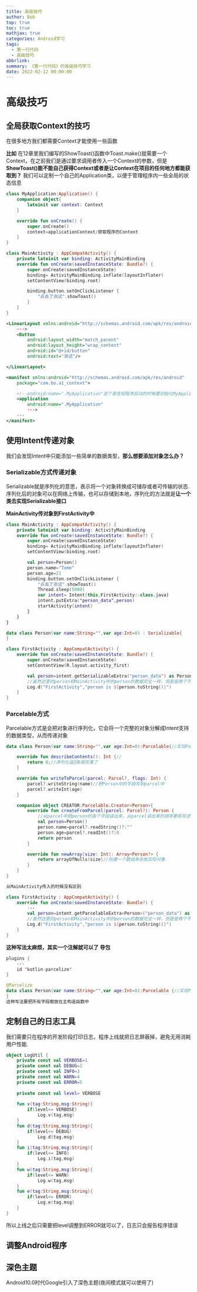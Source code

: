 ```yaml
---
title: 高级技巧
author: Bob
top: true
toc: true
mathjax: true
categories: Android学习
tags:
  - 第一行代码
  - 高级技巧
abbrlink: 
summary: 《第一行代码》的高级技巧学习
date: 2022-02-12 00:00:00
---
```


# 高级技巧

## 全局获取Context的技巧

在很多地方我们都需要Context才能使用一些函数

**比如**
在12章里我们编写的ShowToast()函数中Toast.make()就需要一个Context，在之前我们是通过要求调用者传入一个Context的参数，但是**ShowToast()能不能自己获得Context或者是让Context在项目的任何地方都能获取到？**
我们可以定制一个自己的Application类，以便于管理程序内一些全局的状态信息
```kotlin
class MyApplication:Application() {
    companion object{
        lateinit var context: Context
    }

    override fun onCreate() {
        super.onCreate()
        context=applicationContext/获取程序的Context
    }
}
```
```kotlin
class MainActivity : AppCompatActivity() {
    private lateinit var binding: ActivityMainBinding
    override fun onCreate(savedInstanceState: Bundle?) {
        super.onCreate(savedInstanceState)
        binding= ActivityMainBinding.inflate(layoutInflater)
        setContentView(binding.root)

        binding.button.setOnClickListener {
            "点击了测试".showToast()
        }
    }
}
```
```xml
<LinearLayout xmlns:android="http://schemas.android.com/apk/res/android"
    ···>
    <Button
        android:layout_width="match_parent"
        android:layout_height="wrap_content"
        android:id="@+id/button"
        android:text="测试"/>

</LinearLayout>
```
```xml
<manifest xmlns:android="http://schemas.android.com/apk/res/android"
    package="com.bo.a1_context">

    <!--android:name=".MyApplication"这个是告知程序启动的时候要初始化MyApplication类-->
    <application
        android:name=".MyApplication"
        ···>
    ···
</manifest>
```

## 使用Intent传递对象

我们会发现Intent中只能添加一些简单的数据类型，**那么想要添加对象怎么办？**

### Serializable方式传递对象
Serializable就是序列化的意思，表示将一个对象转换成可储存或者可传输的状态.序列化后的对象可以在网络上传输，也可以存储到本地，序列化的方法就是**让一个类去实现Serializable接口**

**MainActivity传对象到FirstActivity中**
```kotlin
class MainActivity : AppCompatActivity() {
    private lateinit var binding: ActivityMainBinding
    override fun onCreate(savedInstanceState: Bundle?) {
        super.onCreate(savedInstanceState)
        binding= ActivityMainBinding.inflate(layoutInflater)
        setContentView(binding.root)

        val person=Person()
        person.name="Tome"
        person.age=21
        binding.button.setOnClickListener {
            "点击了测试".showToast()
            Thread.sleep(5000)
            var intent= Intent(this,FirstActivity::class.java)
            intent.putExtra("person_data",person)
            startActivity(intent)
        }
    }
}
```
```kotlin
data class Person(var name:String="",var age:Int=0) : Serializable{
}
```
```kotlin
class FirstActivity : AppCompatActivity() {
    override fun onCreate(savedInstanceState: Bundle?) {
        super.onCreate(savedInstanceState)
        setContentView(R.layout.activity_first)

        val person=intent.getSerializableExtra("person_data") as Person
        //虽然这里的person和MainActivity中的person的数据完全一样，但是是两个不同的对象,就像是克隆人和本体一样
        Log.d("FirstActivity","person is ${person.toString()}")
    }
}
```

### Parcelable方式
Parcelable方式是会把对象进行序列化，它会将一个完整的对象分解成Intent支持的数据类型，从而传递对象
```kotlin
data class Person(var name:String="",var age:Int=0):Parcelable{//实现Parcelable接口

    override fun describeContents(): Int {//
        return 0;//序列化返回0就完事了
    }

    override fun writeToParcel(parcel: Parcel?, flags: Int) {
        parcel?.writeString(name)//把Person中的字段写到parcel中
        parcel?.writeInt(age)
    }

    companion object CREATOR:Parcelable.Creator<Person>{
        override fun createFromParcel(parcel: Parcel?): Person {
            //从parcel中把person的各个字段读出来，从parcel读出来的顺序要和写进去的顺序一样
            val person=Person()
            person.name=parcel?.readString()?:""
            person.age=parcel?.readInt()?:0
            return person
        }

        override fun newArray(size: Int): Array<Person?> {
            return arrayOfNulls(size)//创建一个数组来存放实际对象
        }
    }
}
```
```kotlin
从MainActivity传入的时候没有区别
```
```kotlin
class FirstActivity : AppCompatActivity() {
    override fun onCreate(savedInstanceState: Bundle?) {
        ···
        val person=intent.getParcelableExtra<Person>("person_data") as Person
        //虽然这里的person和MainActivity中的person的数据完全一样，但是是两个不同的对象,就像是克隆人和本体一样
        Log.d("FirstActivity","person is ${person.toString()}")
    }
}
```

**这种写法太麻烦，其实一个注解就可以了**
**导包**
```kotlin
plugins {
    ···
    id 'kotlin-parcelize'
}
```
```kotlin
@Parcelize
data class Person(var name:String="",var age:Int=0):Parcelable {//实现Parcelable接口
}
这种写法要把所有字段都放在主构造函数中
```

## 定制自己的日志工具
我们需要只在程序的开发阶段打印日志，程序上线就把日志屏蔽掉，避免无用消耗用户性能.
```kotlin
object LogUtil { 
    private const val VERBOSE=1
    private const val DEBUG=2
    private const val INFO=3
    private const val WARN=4
    private const val ERROR=5
    
    private const val level= VERBOSE
    
    fun v(tag:String,msg:String){
        if(level<= VERBOSE)
            Log.v(tag,msg)
    }
    fun d(tag:String,msg:String){
        if(level<= DEBUG)
            Log.d(tag,msg)
    }
    fun i(tag:String,msg:String){
        if(level<= INFO)
            Log.i(tag,msg)
    }
    fun w(tag:String,msg:String){
        if(level<= WARN)
            Log.w(tag,msg)
    }
    fun e(tag:String,msg:String){
        if(level<= ERROR)
            Log.e(tag,msg)
    }
}
```
所以上线之后只需要把level调整到ERROR就可以了，日志只会报告程序错误

## 调整Android程序

## 深色主题
Android10.0时代Google引入了深色主题(夜间模式就可以使用了)